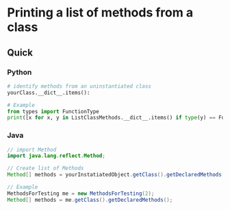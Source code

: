 # Printing a list of methods from a class

## Quick

### Python
```python
# identify methods from an uninstantiated class
yourClass.__dict__.items():

# Example
from types import FunctionType
print([x for x, y in ListClassMethods.__dict__.items() if type(y) == FunctionType]
```

### Java
```java
// import Method
import java.lang.reflect.Method;

// Create list of Methods
Method[] methods = yourInstatiatedObject.getClass().getDeclaredMethods();

// Example
MethodsForTesting me = new MethodsForTesting(2);
Method[] methods = me.getClass().getDeclaredMethods();
```

